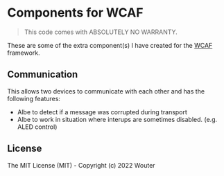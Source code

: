 # Components for WCAF

> This code comes with ABSOLUTELY NO WARRANTY.

These are some of the extra component(s) I have created for the [WCAF](https://github.com/wjtje/wcaf) framework.

## Communication

This allows two devices to communicate with each other and has the following features:

- Albe to detect if a message was corrupted during transport
- Albe to work in situation where interups are sometimes disabled. (e.g. ALED control)

## License

The MIT License (MIT) - Copyright (c) 2022 Wouter
